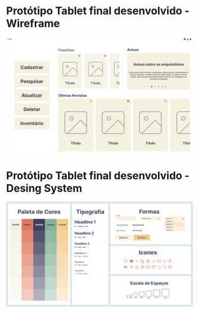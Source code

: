 # Protótipo Tablet final desenvolvido - Wireframe

![Tela](https://github.com/igormanoels/.Estudos-em-UX-Design/blob/main/DIO%20-%20Forma%C3%A7%C3%A3o%20UX%20Designer/Projetos/05%20-%20Desafio%20-%20Criando%20um%20Prot%C3%B3tipo%20Profissional/02%20-%20Wireframe/01%20-%20Android%20Tablet%20-%20home.jpg)

# Protótipo Tablet final desenvolvido - Desing System

![Tela](https://github.com/igormanoels/.Estudos-em-UX-Design/blob/main/DIO%20-%20Forma%C3%A7%C3%A3o%20UX%20Designer/Projetos/05%20-%20Desafio%20-%20Criando%20um%20Prot%C3%B3tipo%20Profissional/03%20-%20Design%20System/Desing%20System.jpg)

